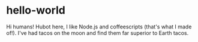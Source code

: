# hello-world

Hi humans!
Hubot here, I like Node.js and coffeescripts (that's what I made of!). I've had tacos on the moon and find them far superior to Earth tacos. 
